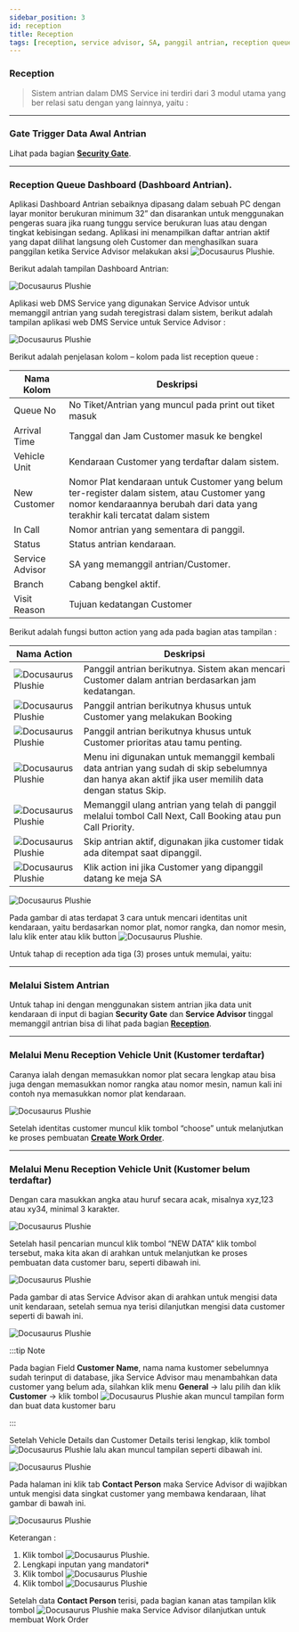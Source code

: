 ```yaml
---
sidebar_position: 3
id: reception
title: Reception
tags: [reception, service advisor, SA, panggil antrian, reception queue, dashboard]
---
```


### Reception

> Sistem antrian dalam DMS Service ini terdiri dari 3 modul utama yang ber relasi satu dengan yang lainnya, yaitu : 

---
### **Gate Trigger Data Awal Antrian**

Lihat pada bagian **[Security Gate](http://localhost:3000/docs/general-repair/security-gate/)**.

---
### **Reception Queue Dashboard (Dashboard Antrian)**.

Aplikasi Dashboard Antrian sebaiknya dipasang dalam sebuah PC dengan layar monitor berukuran minimum 32” dan disarankan untuk menggunakan pengeras suara jika ruang tunggu service berukuran luas atau dengan tingkat kebisingan sedang. Aplikasi ini menampilkan daftar antrian aktif yang dapat dilihat langsung oleh Customer dan menghasilkan suara panggilan ketika Service Advisor melakukan aksi ![Docusaurus Plushie](/img/general-repair/reception/next.png). 

Berikut adalah tampilan Dashboard Antrian:

![Docusaurus Plushie](/img/general-repair/reception/1.png)

Aplikasi web DMS Service yang digunakan Service Advisor untuk memanggil antrian yang sudah teregistrasi dalam sistem, berikut adalah tampilan aplikasi web DMS Service untuk Service Advisor :

![Docusaurus Plushie](/img/general-repair/reception/2.png)

Berikut adalah penjelasan kolom – kolom pada list reception queue :


| Nama Kolom | Deskripsi |
|--------|--------|
| Queue No | No Tiket/Antrian yang muncul pada print out tiket masuk |
| Arrival Time | Tanggal dan Jam Customer masuk ke bengkel |
| Vehicle Unit | Kendaraan Customer yang terdaftar dalam sistem. |
| New Customer | Nomor Plat kendaraan untuk Customer yang belum ter-register dalam sistem, atau Customer yang nomor kendaraannya berubah dari data yang terakhir kali tercatat dalam sistem |
| In Call | Nomor antrian yang sementara di panggil. |
| Status | Status antrian kendaraan. |
| Service Advisor | SA yang memanggil antrian/Customer. |
| Branch | Cabang bengkel aktif. |
| Visit Reason | Tujuan kedatangan Customer |

Berikut adalah fungsi button action yang ada pada bagian atas tampilan :

| Nama Action | Deskripsi |
|--------|--------|
| ![Docusaurus Plushie](/img/general-repair/reception/next.png) | Panggil antrian berikutnya. Sistem akan mencari Customer dalam antrian berdasarkan jam kedatangan. | 
| ![Docusaurus Plushie](/img/general-repair/reception/booking.png) | Panggil antrian berikutnya khusus untuk Customer yang melakukan Booking | 
| ![Docusaurus Plushie](/img/general-repair/reception/priority.png) | Panggil antrian berikutnya khusus untuk Customer prioritas atau tamu penting. | 
| ![Docusaurus Plushie](/img/general-repair/reception/selected.png) | Menu ini digunakan untuk memanggil kembali data antrian yang sudah di skip sebelumnya dan hanya akan aktif jika user memilih data dengan status Skip. | 
| ![Docusaurus Plushie](/img/general-repair/reception/recall.png) | Memanggil ulang antrian yang telah di panggil melalui tombol Call Next, Call Booking atau pun Call Priority. | 
| ![Docusaurus Plushie](/img/general-repair/reception/skip.png) | Skip antrian aktif, digunakan jika customer tidak ada ditempat saat dipanggil. | 
| ![Docusaurus Plushie](/img/general-repair/reception/finish.png) | Klik action ini jika Customer yang dipanggil datang ke meja SA | 

![Docusaurus Plushie](/img/general-repair/reception/3.png)

Pada gambar di atas terdapat 3 cara untuk mencari identitas unit kendaraan, yaitu berdasarkan nomor plat, nomor rangka, dan nomor mesin, lalu klik enter atau klik button ![Docusaurus Plushie](/img/general-repair/reception/go.png).

Untuk tahap di reception ada tiga (3) proses untuk memulai, yaitu:

---
### **Melalui Sistem Antrian** 
Untuk tahap ini dengan menggunakan sistem antrian jika data unit kendaraan di input di bagian **Security Gate** dan **Service Advisor** tinggal memanggil antrian bisa di lihat pada bagian **[Reception](http://localhost:3000/docs/general-repair/reception/)**.

---
### **Melalui Menu Reception Vehicle Unit (Kustomer terdaftar)**
Caranya ialah dengan memasukkan nomor plat secara lengkap atau bisa juga dengan memasukkan nomor rangka atau nomor mesin, namun kali ini contoh nya memasukkan nomor plat kendaraan.

![Docusaurus Plushie](/img/general-repair/reception/4.png)

Setelah identitas customer muncul klik tombol “choose” untuk melanjutkan ke proses pembuatan **[Create Work Order](http://localhost:3000/docs/general-repair/create-wo/)**.

---
### **Melalui Menu Reception Vehicle Unit (Kustomer belum terdaftar)**
Dengan cara masukkan angka atau huruf secara acak, misalnya xyz,123 atau xy34, minimal 3 karakter.

![Docusaurus Plushie](/img/general-repair/reception/5.png)

Setelah hasil pencarian muncul klik tombol “NEW DATA” klik tombol tersebut, maka kita akan di arahkan untuk melanjutkan ke proses pembuatan data customer baru, seperti dibawah ini.

![Docusaurus Plushie](/img/general-repair/reception/6.png)

Pada gambar di atas Service Advisor akan di arahkan untuk mengisi data unit kendaraan, setelah semua nya terisi dilanjutkan mengisi data customer seperti di bawah ini.

![Docusaurus Plushie](/img/general-repair/reception/7.png)

:::tip Note

Pada bagian Field **Customer Name**, nama nama kustomer sebelumnya sudah terinput di database, jika Service Advisor mau menambahkan data customer yang belum ada, silahkan klik menu **General** -> lalu pilih dan klik **Customer** -> klik tombol ![Docusaurus Plushie](/img/general-repair/create-booking/newrecord.png) akan muncul tampilan form dan buat data kustomer baru 

:::

Setelah Vehicle Details dan Customer Details terisi lengkap, klik tombol ![Docusaurus Plushie](/img/general-repair/reception/saveform.png) lalu akan muncul tampilan seperti dibawah ini.

![Docusaurus Plushie](/img/general-repair/reception/8.png)

Pada halaman ini klik tab **Contact Person** maka Service Advisor di wajibkan untuk mengisi data singkat customer yang membawa kendaraan, lihat gambar di bawah ini.

![Docusaurus Plushie](/img/general-repair/reception/9.png)

Keterangan :
1. Klik tombol ![Docusaurus Plushie](/img/general-repair/reception/newcontact.png).
2. Lengkapi inputan yang mandatori*
3. Klik tombol ![Docusaurus Plushie](/img/general-repair/reception/save.png)
4. Klik tombol ![Docusaurus Plushie](/img/general-repair/reception/workorder.png)

Setelah data **Contact Person** terisi, pada bagian kanan atas tampilan klik tombol ![Docusaurus Plushie](/img/general-repair/reception/workorder.png) maka Service Advisor dilanjutkan untuk membuat Work Order